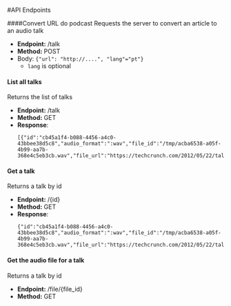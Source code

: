 #API Endpoints

####Convert URL do podcast
Requests the server to convert an article to an audio talk

* **Endpoint:** /talk
* **Method:** POST
* Body: ```{"url": "http://....", "lang"="pt"} ```
    * `lang` is optional
    
#### List all talks
Returns the list of talks

* **Endpoint:** /talk
* **Method:** GET
* **Response**: 
    ```
    [{"id":"cb45a1f4-b088-4456-a4c0-43bbee38d5c8","audio_format":":wav","file_id":"/tmp/acba6538-a05f-4b99-aa7b-368e4c5eb3cb.wav","file_url":"https://techcrunch.com/2012/05/22/talkdesk/","state":0}]
    ````

#### Get a talk
Returns a talk by id

* **Endpoint:** /{id}
* **Method:** GET
* **Response**:
    ```
    {"id":"cb45a1f4-b088-4456-a4c0-43bbee38d5c8","audio_format":":wav","file_id":"/tmp/acba6538-a05f-4b99-aa7b-368e4c5eb3cb.wav","file_url":"https://techcrunch.com/2012/05/22/talkdesk/","state":0}
    ```

#### Get the audio file for a talk
Returns a talk by id

* **Endpoint:** /file/{file_id}
* **Method:** GET
